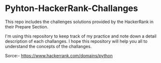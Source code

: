 # Pyhton-HackerRank-Challanges
This repo includes the challenges solutions provided by the HackerRank in their Prepare Section.

I'm using this repository to keep track of my practice and note down a detail description of each challanges.
I hope this repository will help you all to understand the concepts of the challanges.

Sorce:- https://www.hackerrank.com/domains/python
